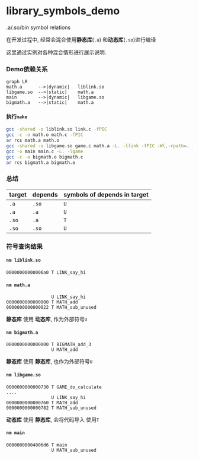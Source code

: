 # library_symbols_demo
.a/.so/bin symbol relations

在开发过程中, 经常会混合使用**静态库**(`.a`) 和**动态库**(`.so`)进行编译

这里通过实例对各种混合情形进行展示说明. 

### Demo依赖关系
```
graph LR
math.a      -->|dynamic|   liblink.so
libgame.so  -->|static|    math.a
main        -->|dynamic|   libgame.so
bigmath.a   -->|static|    math.a
```
#### 执行`make`
```bash
gcc -shared -o liblink.so link.c -fPIC
gcc -c -o math.o math.c -fPIC
ar rcs math.a math.o
gcc -shared -o libgame.so game.c math.a -L. -llink -fPIC -Wl,-rpath=. -ffunction-sections
gcc -o main main.c -L. -lgame
gcc -c -o bigmath.o bigmath.c
ar rcs bigmath.a bigmath.o
```

### 总结

target|depends|symbols of depends in target
------|-------|-----
`.a`|`.so`|`U`
`.a`|`.a`|`U`
`.so`|`.a`|`T`
`.so`|`.so`|`U`

### 符号查询结果

#### `nm liblink.so`
```
00000000000006a0 T LINK_say_hi
```

#### `nm math.a`
```
                 U LINK_say_hi
0000000000000000 T MATH_add
0000000000000022 T MATH_sub_unused
```
**静态库** 使用 **动态库**, 作为外部符号`U`


#### `nm bigmath.a`
```
0000000000000000 T BIGMATH_add_3
                 U MATH_add
```
**静态库** 使用 **静态库**, 也作为外部符号`U`

#### `nm libgame.so`
```
0000000000000730 T GAME_do_calculate
....
                 U LINK_say_hi
0000000000000760 T MATH_add
0000000000000782 T MATH_sub_unused
```
**动态库** 使用 **静态库**,  会将代码导入 使用`T`

#### `nm main`
```
00000000004006d6 T main
                 U MATH_sub_unused
```
